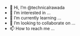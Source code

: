 - 👋 Hi, I’m @technicalrawada
- 👀 I’m interested in ...
- 🌱 I’m currently learning ...
- 💞️ I’m looking to collaborate on ...
- 📫 How to reach me ...

<!---
technicalrawada/technicalrawada is a ✨ special ✨ repository because its `README.md` (this file) appears on your GitHub profile.
You can click the Preview link to take a look at your changes.
--->
